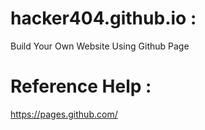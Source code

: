 # hacker404.github.io :

Build Your Own Website Using Github Page 

# Reference Help : 
https://pages.github.com/
